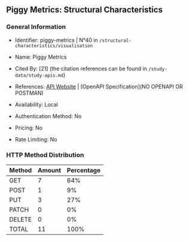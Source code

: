 ## Piggy Metrics: Structural Characteristics

### General Information

- Identifier: piggy-metrics | N°40 in `/structural-characteristics/visualisation`

- Name: Piggy Metrics

- Cited By: [21] (the citation references can be found in `/study-data/study-apis.md`)

- References: [API Website](https://github.com/sqshq/piggymetrics) | [OpenAPI Specification](NO OPENAPI OR POSTMAN)

- Availability: Local

- Authentication Method: No

- Pricing: No

- Rate Limiting: No

### HTTP Method Distribution

| Method | Amount | Percentage |
|--------|--------|------------|
| GET | 7 | 64% |
| POST | 1 | 9% |
| PUT | 3 | 27% |
| PATCH | 0 | 0% |
| DELETE | 0 | 0% |
| TOTAL | 11 | 100% |
